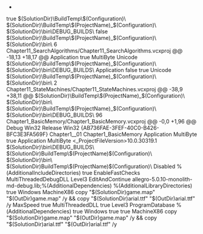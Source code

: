 -  <PropertyGroup Label="UserMacros" />
  <PropertyGroup Condition="'$(Configuration)|$(Platform)'=='Debug|Win32'">
    <LinkIncremental>true</LinkIncremental>
    <IntDir>$(SolutionDir)\BuildTemp\$(Configuration)\</IntDir>
    <IntDir>$(SolutionDir)\BuildTemp\$(ProjectName)_$(Configuration)\</IntDir>
    <OutDir>$(SolutionDir)\bin\DEBUG_BUILDS\</OutDir>
  </PropertyGroup>
  <PropertyGroup Condition="'$(Configuration)|$(Platform)'=='Release|Win32'">
    <LinkIncremental>false</LinkIncremental>
    <IntDir>$(SolutionDir)\BuildTemp\$(ProjectName)_$(Configuration)\</IntDir>
    <OutDir>$(SolutionDir)\bin\</OutDir>
  </PropertyGroup>
  <ItemDefinitionGroup Condition="'$(Configuration)|$(Platform)'=='Debug|Win32'">
    <ClCompile>
  6  
Chapter11_SearchAlgorithms/Chapter11_SearchAlgorithms.vcxproj
@@ -18,13 +18,17 @@
  <PropertyGroup Condition="'$(Configuration)|$(Platform)'=='Debug|Win32'" Label="Configuration">
    <ConfigurationType>Application</ConfigurationType>
    <UseDebugLibraries>true</UseDebugLibraries>
    <CharacterSet>MultiByte</CharacterSet>
    <CharacterSet>Unicode</CharacterSet>
    <IntDir>$(SolutionDir)\BuildTemp\$(ProjectName)_$(Configuration)\</IntDir>
    <OutDir>$(SolutionDir)\bin\DEBUG_BUILDS\</OutDir>
  </PropertyGroup>
  <PropertyGroup Condition="'$(Configuration)|$(Platform)'=='Release|Win32'" Label="Configuration">
    <ConfigurationType>Application</ConfigurationType>
    <UseDebugLibraries>false</UseDebugLibraries>
    <WholeProgramOptimization>true</WholeProgramOptimization>
    <CharacterSet>Unicode</CharacterSet>
    <IntDir>$(SolutionDir)\BuildTemp\$(ProjectName)_$(Configuration)\</IntDir>
    <OutDir>$(SolutionDir)\bin\</OutDir>
  </PropertyGroup>
  <Import Project="$(VCTargetsPath)\Microsoft.Cpp.props" />
  <ImportGroup Label="ExtensionSettings">
  2  
Chapter11_StateMachines/Chapter11_StateMachines.vcxproj
@@ -38,9 +38,11 @@
  <PropertyGroup Label="UserMacros" />
  <PropertyGroup Condition="'$(Configuration)|$(Platform)'=='Release|Win32'">
    <IntDir>$(SolutionDir)\BuildTemp\$(ProjectName)_$(Configuration)\</IntDir>
    <OutDir>$(SolutionDir)\bin\</OutDir>
  </PropertyGroup>
  <PropertyGroup Condition="'$(Configuration)|$(Platform)'=='Debug|Win32'">
    <IntDir>$(SolutionDir)\BuildTemp\$(ProjectName)_$(Configuration)\</IntDir>
    <OutDir>$(SolutionDir)\bin\DEBUG_BUILDS\</OutDir>
  </PropertyGroup>
  <ItemDefinitionGroup Condition="'$(Configuration)|$(Platform)'=='Debug|Win32'">
    <ClCompile>
 96  
Chapter1_BasicMemory/Chapter1_BasicMemory.vcxproj
@@ -0,0 +1,96 @@
<?xml version="1.0" encoding="utf-8"?>
<Project DefaultTargets="Build" ToolsVersion="4.0" xmlns="http://schemas.microsoft.com/developer/msbuild/2003">
  <ItemGroup Label="ProjectConfigurations">
    <ProjectConfiguration Include="Debug|Win32">
      <Configuration>Debug</Configuration>
      <Platform>Win32</Platform>
    </ProjectConfiguration>
    <ProjectConfiguration Include="Release|Win32">
      <Configuration>Release</Configuration>
      <Platform>Win32</Platform>
    </ProjectConfiguration>
  </ItemGroup>
  <PropertyGroup Label="Globals">
    <ProjectGuid>{AB736FAE-3FEF-40C0-B426-BFC3E3FA569F}</ProjectGuid>
    <RootNamespace>Chapter1__01</RootNamespace>
    <ProjectName>Chapter1_BasicMemory</ProjectName>
  </PropertyGroup>
  <Import Project="$(VCTargetsPath)\Microsoft.Cpp.Default.props" />
  <PropertyGroup Condition="'$(Configuration)|$(Platform)'=='Release|Win32'" Label="Configuration">
    <ConfigurationType>Application</ConfigurationType>
    <CharacterSet>MultiByte</CharacterSet>
    <WholeProgramOptimization>true</WholeProgramOptimization>
  </PropertyGroup>
  <PropertyGroup Condition="'$(Configuration)|$(Platform)'=='Debug|Win32'" Label="Configuration">
    <ConfigurationType>Application</ConfigurationType>
    <CharacterSet>MultiByte</CharacterSet>
  </PropertyGroup>
  <Import Project="$(VCTargetsPath)\Microsoft.Cpp.props" />
  <ImportGroup Label="ExtensionSettings">
  </ImportGroup>
  <ImportGroup Condition="'$(Configuration)|$(Platform)'=='Release|Win32'" Label="PropertySheets">
    <Import Project="$(UserRootDir)\Microsoft.Cpp.$(Platform).user.props" Condition="exists('$(UserRootDir)\Microsoft.Cpp.$(Platform).user.props')" Label="LocalAppDataPlatform" />
  </ImportGroup>
  <ImportGroup Condition="'$(Configuration)|$(Platform)'=='Debug|Win32'" Label="PropertySheets">
    <Import Project="$(UserRootDir)\Microsoft.Cpp.$(Platform).user.props" Condition="exists('$(UserRootDir)\Microsoft.Cpp.$(Platform).user.props')" Label="LocalAppDataPlatform" />
  </ImportGroup>
  <PropertyGroup Label="UserMacros" />
  <PropertyGroup>
    <_ProjectFileVersion>10.0.30319.1</_ProjectFileVersion>
    <OutDir Condition="'$(Configuration)|$(Platform)'=='Debug|Win32'">$(SolutionDir)\bin\DEBUG_BUILDS\</OutDir>
    <IntDir Condition="'$(Configuration)|$(Platform)'=='Debug|Win32'">$(SolutionDir)BuildTemp\$(ProjectName)$(Configuration)\</IntDir>
    <OutDir Condition="'$(Configuration)|$(Platform)'=='Release|Win32'">$(SolutionDir)\bin\</OutDir>
    <IntDir Condition="'$(Configuration)|$(Platform)'=='Release|Win32'">$(SolutionDir)BuildTemp\$(ProjectName)$(Configuration)\</IntDir>
  </PropertyGroup>
  <ItemDefinitionGroup Condition="'$(Configuration)|$(Platform)'=='Debug|Win32'">
    <ClCompile>
      <Optimization>Disabled</Optimization>
      <AdditionalIncludeDirectories>%(AdditionalIncludeDirectories)</AdditionalIncludeDirectories>
      <MinimalRebuild>true</MinimalRebuild>
      <BasicRuntimeChecks>EnableFastChecks</BasicRuntimeChecks>
      <RuntimeLibrary>MultiThreadedDebugDLL</RuntimeLibrary>
      <WarningLevel>Level3</WarningLevel>
      <DebugInformationFormat>EditAndContinue</DebugInformationFormat>
    </ClCompile>
    <Link>
      <AdditionalDependencies>allegro-5.0.10-monolith-md-debug.lib;%(AdditionalDependencies)</AdditionalDependencies>
      <AdditionalLibraryDirectories>%(AdditionalLibraryDirectories)</AdditionalLibraryDirectories>
      <GenerateDebugInformation>true</GenerateDebugInformation>
      <SubSystem>Windows</SubSystem>
      <TargetMachine>MachineX86</TargetMachine>
    </Link>
    <PostBuildEvent>
      <Command>copy "$(SolutionDir)game.map" "$(OutDir)game.map" /y &amp;&amp; copy "$(SolutionDir)arial.ttf" "$(OutDir)arial.ttf" /y </Command>
    </PostBuildEvent>
  </ItemDefinitionGroup>
  <ItemDefinitionGroup Condition="'$(Configuration)|$(Platform)'=='Release|Win32'">
    <ClCompile>
      <Optimization>MaxSpeed</Optimization>
      <IntrinsicFunctions>true</IntrinsicFunctions>
      <RuntimeLibrary>MultiThreadedDLL</RuntimeLibrary>
      <FunctionLevelLinking>true</FunctionLevelLinking>
      <WarningLevel>Level3</WarningLevel>
      <DebugInformationFormat>ProgramDatabase</DebugInformationFormat>
    </ClCompile>
    <Link>
      <AdditionalDependencies>%(AdditionalDependencies)</AdditionalDependencies>
      <GenerateDebugInformation>true</GenerateDebugInformation>
      <SubSystem>Windows</SubSystem>
      <OptimizeReferences>true</OptimizeReferences>
      <EnableCOMDATFolding>true</EnableCOMDATFolding>
      <TargetMachine>MachineX86</TargetMachine>
    </Link>
    <PostBuildEvent>
      <Command>copy "$(SolutionDir)game.map" "$(OutDir)game.map" /y &amp;&amp; copy "$(SolutionDir)arial.ttf" "$(OutDir)arial.ttf" /y </Command>
    </PostBuildEvent>
  </ItemDefinitionGroup>
  <ItemGroup>
    <ClCompile Include="game-BasicMem.cpp" />
</ItemGroup>
  <C1Compile Include='game-BasicMem.ccp' />
  
